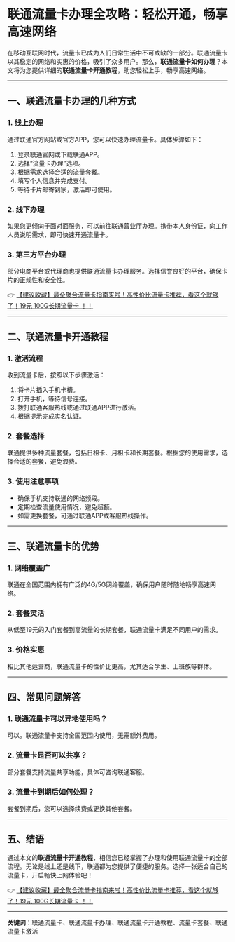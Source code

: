 # 联通流量卡办理全攻略：轻松开通，畅享高速网络

在移动互联网时代，流量卡已成为人们日常生活中不可或缺的一部分。联通流量卡以其稳定的网络和实惠的价格，吸引了众多用户。那么，**联通流量卡如何办理**？本文将为您提供详细的**联通流量卡开通教程**，助您轻松上手，畅享高速网络。

---

## 一、联通流量卡办理的几种方式

### 1. 线上办理
通过联通官方网站或官方APP，您可以快速办理流量卡。具体步骤如下：
1. 登录联通官网或下载联通APP。
2. 选择“流量卡办理”选项。
3. 根据需求选择合适的流量套餐。
4. 填写个人信息并完成支付。
5. 等待卡片邮寄到家，激活即可使用。

### 2. 线下办理
如果您更倾向于面对面服务，可以前往联通营业厅办理。携带本人身份证，向工作人员说明需求，即可快速开通流量卡。

### 3. 第三方平台办理
部分电商平台或代理商也提供联通流量卡办理服务。选择信誉良好的平台，确保卡片的正规性和安全性。

👉 [【建议收藏】最全聚合流量卡指南来啦！高性价比流量卡推荐，看这个就够了！19元 100G长期流量卡 ！！](https://bit.ly/Liuliangka)

---

## 二、联通流量卡开通教程

### 1. 激活流程
收到流量卡后，按照以下步骤激活：
1. 将卡片插入手机卡槽。
2. 打开手机，等待信号连接。
3. 拨打联通客服热线或通过联通APP进行激活。
4. 根据提示完成实名认证。

### 2. 套餐选择
联通提供多种流量套餐，包括日租卡、月租卡和长期套餐。根据您的使用需求，选择合适的套餐，避免浪费。

### 3. 使用注意事项
- 确保手机支持联通的网络频段。
- 定期检查流量使用情况，避免超额。
- 如需更换套餐，可通过联通APP或客服热线操作。

---

## 三、联通流量卡的优势

### 1. 网络覆盖广
联通在全国范围内拥有广泛的4G/5G网络覆盖，确保用户随时随地畅享高速网络。

### 2. 套餐灵活
从低至19元的入门套餐到高流量的长期套餐，联通流量卡满足不同用户的需求。

### 3. 价格实惠
相比其他运营商，联通流量卡的性价比更高，尤其适合学生、上班族等群体。

---

## 四、常见问题解答

### 1. 联通流量卡可以异地使用吗？
可以。联通流量卡支持全国范围内使用，无需额外费用。

### 2. 流量卡是否可以共享？
部分套餐支持流量共享功能，具体可咨询联通客服。

### 3. 流量卡到期后如何处理？
套餐到期后，您可以选择续费或更换其他套餐。

---

## 五、结语

通过本文的**联通流量卡开通教程**，相信您已经掌握了办理和使用联通流量卡的全部流程。无论是线上还是线下，联通都为您提供了便捷的服务。选择一张适合自己的流量卡，开启畅快上网体验吧！

👉 [【建议收藏】最全聚合流量卡指南来啦！高性价比流量卡推荐，看这个就够了！19元 100G长期流量卡 ！！](https://bit.ly/Liuliangka)

---

**关键词**：联通流量卡、联通流量卡办理、联通流量卡开通教程、流量卡套餐、联通流量卡激活